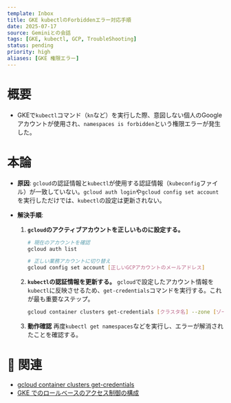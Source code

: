```yaml
---
template: Inbox
title: GKE kubectlのForbiddenエラー対応手順
date: 2025-07-17
source: Geminiとの会話
tags: [GKE, kubectl, GCP, TroubleShooting]
status: pending
priority: high
aliases: [GKE 権限エラー]
---
```


# 概要
- GKEで`kubectl`コマンド（`kn`など）を実行した際、意図しない個人のGoogleアカウントが使用され、`namespaces is forbidden`という権限エラーが発生した。

# 本論
- **原因**: `gcloud`の認証情報と`kubectl`が使用する認証情報（`kubeconfig`ファイル）が一致していない。`gcloud auth login`や`gcloud config set account`を実行しただけでは、`kubectl`の設定は更新されない。

- **解決手順**:
    1.  **`gcloud`のアクティブアカウントを正しいものに設定する。**
        ```bash
        # 現在のアカウントを確認
        gcloud auth list

        # 正しい業務アカウントに切り替え
        gcloud config set account [正しいGCPアカウントのメールアドレス]
        ```

    2.  **`kubectl`の認証情報を更新する。**
        `gcloud`で設定したアカウント情報を`kubectl`に反映させるため、`get-credentials`コマンドを実行する。これが最も重要なステップ。
        ```bash
        gcloud container clusters get-credentials [クラスタ名] --zone [ゾーン名] --project [プロジェクトID]
        ```

    3.  **動作確認**
        再度`kubectl get namespaces`などを実行し、エラーが解消されたことを確認する。

# 🔗 関連
- [gcloud container clusters get-credentials](https://cloud.google.com/sdk/gcloud/reference/container/clusters/get-credentials)
- [GKE でのロールベースのアクセス制御の構成](https://cloud.google.com/kubernetes-engine/docs/how-to/role-based-access-control)
